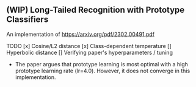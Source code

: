 ## (WIP) Long-Tailed Recognition with Prototype Classifiers
An implementation of https://arxiv.org/pdf/2302.00491.pdf

TODO
[x] Cosine/L2 distance
[x] Class-dependent temperature
[] Hyperbolic distance
[] Verifying paper's hyperparameters / tuning
- The paper argues that prototype learning is most optimal with a high prototype learning rate (lr=4.0). However, it does not converge in this implementation. 

